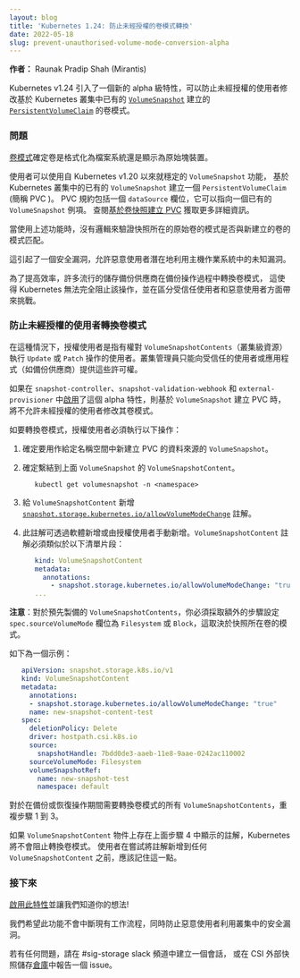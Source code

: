 ```yaml
---
layout: blog
title: 'Kubernetes 1.24: 防止未經授權的卷模式轉換'
date: 2022-05-18
slug: prevent-unauthorised-volume-mode-conversion-alpha
---
```


<!--
layout: blog
title: 'Kubernetes 1.24: Prevent unauthorised volume mode conversion'
date: 2022-05-18
slug: prevent-unauthorised-volume-mode-conversion-alpha
-->

<!--
**Author:** Raunak Pradip Shah (Mirantis)
-->
**作者：** Raunak Pradip Shah (Mirantis)

<!--
Kubernetes v1.24 introduces a new alpha-level feature that prevents unauthorised users 
from modifying the volume mode of a [`PersistentVolumeClaim`](/docs/concepts/storage/persistent-volumes/) created from an 
existing [`VolumeSnapshot`](/docs/concepts/storage/volume-snapshots/) in the Kubernetes cluster.  
-->
Kubernetes v1.24 引入了一個新的 alpha 級特性，可以防止未經授權的使用者修改基於 Kubernetes
叢集中已有的 [`VolumeSnapshot`](/zh-cn/docs/concepts/storage/volume-snapshots/)
建立的 [`PersistentVolumeClaim`](/zh-cn/docs/concepts/storage/persistent-volumes/) 的卷模式。

<!--
### The problem
-->
### 問題

<!--
The [Volume Mode](/docs/concepts/storage/persistent-volumes/#volume-mode) determines whether a volume 
is formatted into a filesystem or presented as a raw block device.   
-->
[卷模式](/zh-cn/docs/concepts/storage/persistent-volumes/#volume-mode)確定卷是格式化為檔案系統還是顯示為原始塊裝置。

<!--
Users can leverage the `VolumeSnapshot` feature, which has been stable since Kubernetes v1.20, 
to create a `PersistentVolumeClaim` (shortened as PVC) from an existing `VolumeSnapshot` in
the Kubernetes cluster. The PVC spec includes a `dataSource` field, which can point to an 
existing `VolumeSnapshot` instance.
Visit [Create a PersistentVolumeClaim from a Volume Snapshot](/docs/concepts/storage/persistent-volumes/#create-persistent-volume-claim-from-volume-snapshot) for more details.
-->
使用者可以使用自 Kubernetes v1.20 以來就穩定的 `VolumeSnapshot` 功能，
基於 Kubernetes 叢集中的已有的 `VolumeSnapshot` 建立一個 `PersistentVolumeClaim` (簡稱 PVC )。
PVC 規約包括一個 `dataSource` 欄位，它可以指向一個已有的 `VolumeSnapshot` 例項。
查閱[基於卷快照建立 PVC](/zh-cn/docs/concepts/storage/persistent-volumes/#create-persistent-volume-claim-from-volume-snapshot)
獲取更多詳細資訊。

<!--
When leveraging the above capability, there is no logic that validates whether the mode of the
original volume, whose snapshot was taken, matches the mode of the newly created volume.
-->
當使用上述功能時，沒有邏輯來驗證快照所在的原始卷的模式是否與新建立的卷的模式匹配。

<!--
This presents a security gap that allows malicious users to potentially exploit an 
as-yet-unknown vulnerability in the host operating system.
-->
這引起了一個安全漏洞，允許惡意使用者潛在地利用主機作業系統中的未知漏洞。

<!--
Many popular storage backup vendors convert the volume mode during the course of a 
backup operation, for efficiency purposes, which prevents Kubernetes from blocking
the operation completely and presents a challenge in distinguishing trusted
users from malicious ones.
-->
為了提高效率，許多流行的儲存備份供應商在備份操作過程中轉換卷模式，
這使得 Kubernetes 無法完全阻止該操作，並在區分受信任使用者和惡意使用者方面帶來挑戰。

<!--
### Preventing unauthorised users from converting the volume mode
-->
### 防止未經授權的使用者轉換卷模式

<!--
In this context, an authorised user is one who has access rights to perform `Update` 
or `Patch` operations on `VolumeSnapshotContents`, which is a cluster-level resource.  
It is upto the cluster administrator to provide these rights only to trusted users
or applications, like backup vendors.
-->
在這種情況下，授權使用者是指有權對 `VolumeSnapshotContents`（叢集級資源）執行 `Update`
或 `Patch` 操作的使用者。叢集管理員只能向受信任的使用者或應用程式（如備份供應商）提供這些許可權。

<!--
If the alpha feature is [enabled](https://kubernetes-csi.github.io/docs/) in 
`snapshot-controller`, `snapshot-validation-webhook` and `external-provisioner`,
then unauthorised users will not be allowed to modify the volume mode of a PVC
when it is being created from a `VolumeSnapshot`.
-->
如果在 `snapshot-controller`、`snapshot-validation-webhook` 和
`external-provisioner` 中[啟用](https://kubernetes-csi.github.io/docs/)了這個 alpha
特性，則基於 `VolumeSnapshot` 建立 PVC 時，將不允許未經授權的使用者修改其卷模式。

<!--
To convert the volume mode, an authorised user must do the following:
-->
如要轉換卷模式，授權使用者必須執行以下操作：

<!--
1. Identify the `VolumeSnapshot` that is to be used as the data source for a newly 
created PVC in the given namespace. 
2. Identify the `VolumeSnapshotContent` bound to the above `VolumeSnapshot`.
-->
1. 確定要用作給定名稱空間中新建立 PVC 的資料來源的 `VolumeSnapshot`。
2. 確定繫結到上面 `VolumeSnapshot` 的 `VolumeSnapshotContent`。

   ```
      kubectl get volumesnapshot -n <namespace>
   ```
<!--
3. Add the annotation [`snapshot.storage.kubernetes.io/allowVolumeModeChange`](/docs/reference/labels-annotations-taints/#snapshot-storage-kubernetes-io-allowvolumemodechange)
to the `VolumeSnapshotContent`. 
-->
3. 給 `VolumeSnapshotContent` 新增
   [`snapshot.storage.kubernetes.io/allowVolumeModeChange`](/zh-cn/docs/reference/labels-annotations-taints/#snapshot-storage-kubernetes-io-allowvolumemodechange)
   註解。

<!--
4.This annotation can be added either via software or manually by the authorised 
user. The `VolumeSnapshotContent` annotation must look like following manifest fragment:
-->
4. 此註解可透過軟體新增或由授權使用者手動新增。`VolumeSnapshotContent` 註解必須類似於以下清單片段：

    ```yaml
       kind: VolumeSnapshotContent
       metadata:
         annotations:
           - snapshot.storage.kubernetes.io/allowVolumeModeChange: "true"
       ...
    ```
<!--
**Note**: For pre-provisioned `VolumeSnapshotContents`, you must take an extra
step of setting `spec.sourceVolumeMode` field to either `Filesystem` or `Block`,
depending on the mode of the volume from which this snapshot was taken.
-->
**注意**：對於預先製備的 `VolumeSnapshotContents`，你必須採取額外的步驟設定 `spec.sourceVolumeMode`
欄位為 `Filesystem` 或 `Block`，這取決於快照所在卷的模式。

<!--
An example is shown below:
-->
如下為一個示例：

```yaml
   apiVersion: snapshot.storage.k8s.io/v1
   kind: VolumeSnapshotContent
   metadata:
     annotations:
     - snapshot.storage.kubernetes.io/allowVolumeModeChange: "true"
     name: new-snapshot-content-test
   spec:
     deletionPolicy: Delete
     driver: hostpath.csi.k8s.io
     source:
       snapshotHandle: 7bdd0de3-aaeb-11e8-9aae-0242ac110002
     sourceVolumeMode: Filesystem
     volumeSnapshotRef:
       name: new-snapshot-test
       namespace: default
```

<!--
Repeat steps 1 to 3 for all `VolumeSnapshotContents` whose volume mode needs to be 
converted during a backup or restore operation.
-->
對於在備份或恢復操作期間需要轉換卷模式的所有 `VolumeSnapshotContents`，重複步驟 1 到 3。

<!--
If the annotation shown in step 4 above is present on a `VolumeSnapshotContent`
object, Kubernetes will not prevent the volume mode from being converted.
Users should keep this in mind before they attempt to add the annotation 
to any `VolumeSnapshotContent`. 
-->
如果 `VolumeSnapshotContent` 物件上存在上面步驟 4 中顯示的註解，Kubernetes 將不會阻止轉換卷模式。
使用者在嘗試將註解新增到任何 `VolumeSnapshotContent` 之前，應該記住這一點。

<!--
### What's next
-->
### 接下來

<!--
[Enable this feature](https://kubernetes-csi.github.io/docs/) and let us know 
what you think!
-->
[啟用此特性](https://kubernetes-csi.github.io/docs/)並讓我們知道你的想法!

<!--
We hope this feature causes no disruption to existing workflows while preventing
malicious users from exploiting security vulnerabilities in their clusters. 
-->
我們希望此功能不會中斷現有工作流程，同時防止惡意使用者利用叢集中的安全漏洞。

<!--
For any issues, create a thread in the #sig-storage slack channel or an issue
in the CSI external-snapshotter [repository](https://github.com/kubernetes-csi/external-snapshotter).
-->
若有任何問題，請在 #sig-storage slack 頻道中建立一個會話，
或在 CSI 外部快照儲存[倉庫](https://github.com/kubernetes-csi/external-snapshotter)中報告一個 issue。